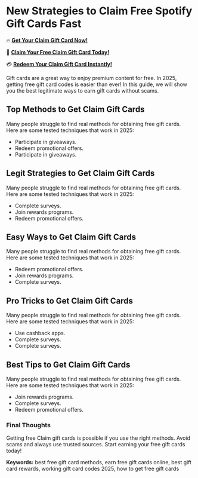 # New Strategies to Claim Free Spotify Gift Cards Fast

🔥 **[Get Your Claim Gift Card Now!](https://www.apkhub.site/)**  

🎁 **[Claim Your Free Claim Gift Card Today!](https://www.apkhub.site/)**  

💳 **[Redeem Your Claim Gift Card Instantly!](https://www.apkhub.site/)**  

Gift cards are a great way to enjoy premium content for free. In 2025, getting free gift card codes is easier than ever! In this guide, we will show you the best legitimate ways to earn gift cards without scams.

## Top Methods to Get Claim Gift Cards

Many people struggle to find real methods for obtaining free gift cards. Here are some tested techniques that work in 2025:

- Participate in giveaways.
- Redeem promotional offers.
- Participate in giveaways.

## Legit Strategies to Get Claim Gift Cards

Many people struggle to find real methods for obtaining free gift cards. Here are some tested techniques that work in 2025:

- Complete surveys.
- Join rewards programs.
- Redeem promotional offers.

## Easy Ways to Get Claim Gift Cards

Many people struggle to find real methods for obtaining free gift cards. Here are some tested techniques that work in 2025:

- Redeem promotional offers.
- Join rewards programs.
- Complete surveys.

## Pro Tricks to Get Claim Gift Cards

Many people struggle to find real methods for obtaining free gift cards. Here are some tested techniques that work in 2025:

- Use cashback apps.
- Complete surveys.
- Complete surveys.

## Best Tips to Get Claim Gift Cards

Many people struggle to find real methods for obtaining free gift cards. Here are some tested techniques that work in 2025:

- Join rewards programs.
- Complete surveys.
- Redeem promotional offers.

### Final Thoughts

Getting free Claim gift cards is possible if you use the right methods. Avoid scams and always use trusted sources. Start earning your free gift cards today!

**Keywords:** best free gift card methods, earn free gift cards online, best gift card rewards, working gift card codes 2025, how to get free gift cards
